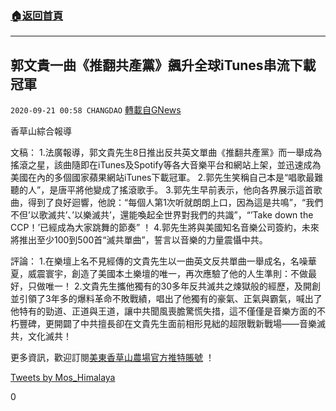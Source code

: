###  [:house:返回首頁](https://github.com/ourhimalayas/txt)
---

## 郭文貴一曲《推翻共產黨》飆升全球iTunes串流下載冠軍
`2020-09-21 00:58 CHANGDAO` [轉載自GNews](https://gnews.org/zh-hant/365454/)

香草山綜合報導





文稿： 
 1.法廣報導，郭文貴先生8日推出反共英文單曲《推翻共產黨》而一舉成為搖滾之星，該曲隨即在iTunes及Spotify等各大音樂平台和網站上架，並迅速成為美國在內的多個國家蘋果網站iTunes下載冠軍。 
 2.郭先生笑稱自己本是“唱歌最難聽的人”，是唐平將他變成了搖滾歌手。 
 3.郭先生早前表示，他向各界展示這首歌曲，得到了良好迴響，他說：“每個人第1次听就朗朗上口，因為這是共鳴”，“我們不但’以歌滅共’、’以樂滅共’，還能喚起全世界對我們的共識”，“’Take down the CCP！’已經成為大家跳舞的節奏” ！ 
 4.郭先生將與美國知名音樂公司簽約，未來將推出至少100到500首“滅共單曲”，誓言以音樂的力量震懾中共。

評論： 
 1.在樂壇上名不見經傳的文貴先生以一曲英文反共單曲一舉成名，名噪華夏，威震寰宇，創造了美國本土樂壇的唯一，再次應驗了他的人生準則：不做最好，只做唯一！ 
 2.文貴先生攜他獨有的30多年反共滅共之煉獄般的經歷，及開創並引領了3年多的爆料革命不敗戰績，唱出了他獨有的豪氣、正氣與霸氣，喊出了他特有的勁道、正道與王道，讓中共聞風喪膽驚慌失措，這不僅僅是音樂方面的不朽豐碑，更開闢了中共擅長卻在文貴先生面前相形見絀的超限戰新戰場——音樂滅共，文化滅共！



更多資訊，歡迎訂閱[美東香草山農場官方推特賬號](https://twitter.com/Mos_Himalaya) ！

[Tweets by Mos\_Himalaya](https://twitter.com/Mos_Himalaya?ref_src=twsrc%5Etfw)

0

